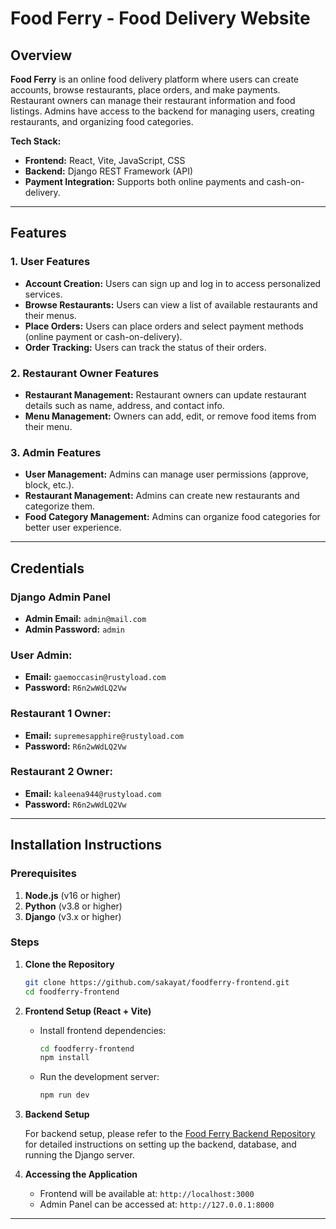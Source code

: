 # Food Ferry - Food Delivery Website

## Overview

**Food Ferry** is an online food delivery platform where users can create accounts, browse restaurants, place orders, and make payments. Restaurant owners can manage their restaurant information and food listings. Admins have access to the backend for managing users, creating restaurants, and organizing food categories.

**Tech Stack:**
- **Frontend:** React, Vite, JavaScript, CSS
- **Backend:** Django REST Framework (API)
- **Payment Integration:** Supports both online payments and cash-on-delivery.

---

## Features

### 1. **User Features**
- **Account Creation:** Users can sign up and log in to access personalized services.
- **Browse Restaurants:** Users can view a list of available restaurants and their menus.
- **Place Orders:** Users can place orders and select payment methods (online payment or cash-on-delivery).
- **Order Tracking:** Users can track the status of their orders.

### 2. **Restaurant Owner Features**
- **Restaurant Management:** Restaurant owners can update restaurant details such as name, address, and contact info.
- **Menu Management:** Owners can add, edit, or remove food items from their menu.

### 3. **Admin Features**
- **User Management:** Admins can manage user permissions (approve, block, etc.).
- **Restaurant Management:** Admins can create new restaurants and categorize them.
- **Food Category Management:** Admins can organize food categories for better user experience.

---

## Credentials

### Django Admin Panel

- **Admin Email:** `admin@mail.com`
- **Admin Password:** `admin`

### User Admin:
- **Email:** `gaemoccasin@rustyload.com`
- **Password:** `R6n2wWdLQ2Vw`

### Restaurant 1 Owner:
- **Email:** `supremesapphire@rustyload.com`
- **Password:** `R6n2wWdLQ2Vw`

### Restaurant 2 Owner:
- **Email:** `kaleena944@rustyload.com`
- **Password:** `R6n2wWdLQ2Vw`

---

## Installation Instructions

### Prerequisites
1. **Node.js** (v16 or higher)
2. **Python** (v3.8 or higher)
3. **Django** (v3.x or higher)

### Steps

1. **Clone the Repository**
   ```bash
   git clone https://github.com/sakayat/foodferry-frontend.git
   cd foodferry-frontend
   ```

2. **Frontend Setup (React + Vite)**
   - Install frontend dependencies:
     ```bash
     cd foodferry-frontend
     npm install
     ```
   - Run the development server:
     ```bash
     npm run dev
     ```

3. **Backend Setup**

   For backend setup, please refer to the [Food Ferry Backend Repository](https://github.com/sakayat/foodferry-backend) for detailed instructions on setting up the backend, database, and running the Django server.

4. **Accessing the Application**
   - Frontend will be available at: `http://localhost:3000`
   - Admin Panel can be accessed at: `http://127.0.0.1:8000`

---
